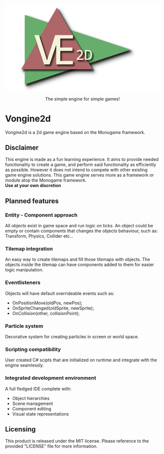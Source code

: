 <p align="center">
  <img src="repo/logo.png" alt="Vongine 2d logo"/>
</p>
<p align="center">The simple engine for simple games!</p>

# Vongine2d
Vongine2d is a 2d game engine based on the Monogame framework.<br />

## Disclaimer
This engine is made as a fun learning experience. It aims to provide needed functionality to create a game, and perform said functionality as efficiently as possible. However it does not intend to compete with other existing game engine solutions. This game engine serves more as a framework or module atop the Monogame framework.<br />
**Use at your own discretion**

## Planned features

### Entity - Component approach
All objects exist in game space and run logic on ticks.
An object could be empty or contain components that changes the objects behaviour, such as: Transform, Physics, Collider etc...

### Tilemap integration
An easy way to create tilemaps and fill those tilemaps with objects. The objects inside the tilemap can have components added to them for easier logic manipulation. <br />

### Eventlisteners
Objects will have default overrideable events such as:
* OnPositionMove(oldPos, newPos);
* OnSpriteChanged(oldSprite, newSprite);
* OnCollision(other, collisionPoint);

### Particle system
Decorative system for creating particles in screen or world space.

### Scripting compatibility
User created C# scipts that are initialized on runtime and integrate with the engine seamlessly.

### Integrated development environment
A full fledged IDE complete with:
* Object hierarchies
* Scene management
* Component editing
* Visual state representations

## Licensing
This product is released under the MIT license.
Please reference to the provided "LICENSE" file for more information.
